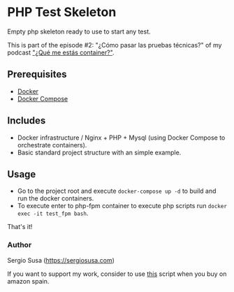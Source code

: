 # PHP Test Skeleton

Empty php skeleton ready to use to start any test.

This is part of the episode #2: "¿Cómo pasar las pruebas técnicas?" of my podcast ["¿Qué me estás container?"](https://open.spotify.com/show/1FBSbmyYqo9AYbFehaoIWu?si=IIgpjIByTqGp7yfuUhqUAA).

## Prerequisites

- [Docker](https://www.docker.com/get-started)
- [Docker Compose](https://docs.docker.com/compose/install/)

## Includes

- Docker infrastructure / Nginx + PHP + Mysql (using Docker Compose to orchestrate containers).
- Basic standard project structure with an simple example.

## Usage

- Go to the project root and execute ``docker-compose up -d`` to build and run the docker containers.
- To execute enter to php-fpm container to execute php scripts run ``docker exec -it test_fpm bash``. 

That's it! 


### Author

Sergio Susa (https://sergiosusa.com)

If you want to support my work, consider to use [this](stores/my-amazon-affiliate.user.js) script when you buy on amazon spain.
